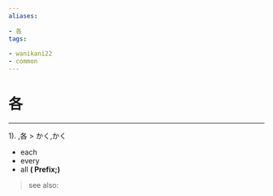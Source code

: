 ```yaml
---
aliases:
    
- 各
tags:
    
- wanikani22
- common
---
```


# 各
---
1).
,各 > かく,かく

- each
- every
- all
**( Prefix;)**
> see also: 
            